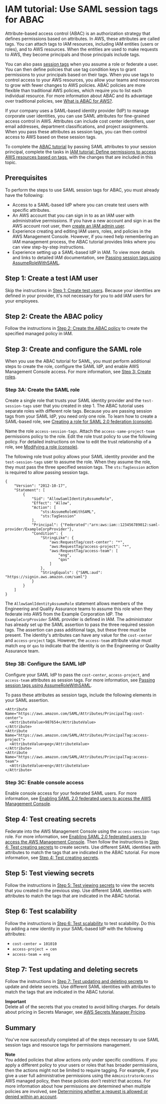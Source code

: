 # IAM tutorial: Use SAML session tags for ABAC<a name="tutorial_abac-saml"></a>

Attribute\-based access control \(ABAC\) is an authorization strategy that defines permissions based on attributes\. In AWS, these attributes are called tags\. You can attach tags to IAM resources, including IAM entities \(users or roles\), and to AWS resources\. When the entities are used to make requests to AWS, they become principals and those principals include tags\.

You can also pass [session tags](id_session-tags.md) when you assume a role or federate a user\. You can then define policies that use tag condition keys to grant permissions to your principals based on their tags\. When you use tags to control access to your AWS resources, you allow your teams and resources to grow with fewer changes to AWS policies\. ABAC policies are more flexible than traditional AWS policies, which require you to list each individual resource\. For more information about ABAC and its advantage over traditional policies, see [What is ABAC for AWS?](introduction_attribute-based-access-control.md)\.

If your company uses a SAML\-based identity provider \(IdP\) to manage corporate user identities, you can use SAML attributes for fine\-grained access control in AWS\. Attributes can include cost center identifiers, user email addresses, department classifications, and project assignments\. When you pass these attributes as session tags, you can then control access to AWS based on these session tags\.

To complete the [ABAC tutorial](tutorial_attribute-based-access-control.md) by passing SAML attributes to your session principal, complete the tasks in [IAM tutorial: Define permissions to access AWS resources based on tags](tutorial_attribute-based-access-control.md), with the changes that are included in this topic\.

## Prerequisites<a name="tutorial_abac-saml-prerequisites"></a>

To perform the steps to use SAML session tags for ABAC, you must already have the following:
+ Access to a SAML\-based IdP where you can create test users with specific attributes\. 
+ An AWS account that you can sign in to as an IAM user with administrative permissions\. If you have a new account and sign in as the AWS account root user, then [create an IAM admin user](getting-started_create-admin-group.md)\.
+ Experience creating and editing IAM users, roles, and policies in the AWS Management Console\. However, if you need help remembering an IAM management process, the ABAC tutorial provides links where you can view step\-by\-step instructions\.
+ Experience setting up a SAML\-based IdP in IAM\. To view more details and links to detailed IAM documentation, see [Passing session tags using AssumeRoleWithSAML](id_session-tags.md#id_session-tags_adding-assume-role-saml)\.

## Step 1: Create a test IAM user<a name="tutorial_abac-saml-step1"></a>

Skip the instructions in [Step 1: Create test users](tutorial_attribute-based-access-control.md#tutorial_abac_step1)\. Because your identities are defined in your provider, it's not necessary for you to add IAM users for your employees\. 

## Step 2: Create the ABAC policy<a name="tutorial_abac-saml-step2"></a>

Follow the instructions in [Step 2: Create the ABAC policy](tutorial_attribute-based-access-control.md#tutorial_abac_step2) to create the specified managed policy in IAM\. 

## Step 3: Create and configure the SAML role<a name="tutorial_abac-saml-step3"></a>

When you use the ABAC tutorial for SAML, you must perform additional steps to create the role, configure the SAML IdP, and enable AWS Management Console access\. For more information, see [Step 3: Create roles](tutorial_attribute-based-access-control.md#tutorial_abac_step3)\.

### Step 3A: Create the SAML role<a name="tutorial_abac-saml-step3a"></a>

Create a single role that trusts your SAML identity provider and the `test-session-tags` user that you created in step 1\. The ABAC tutorial uses separate roles with different role tags\. Because you are passing session tags from your SAML IdP, you need only one role\. To learn how to create a SAML\-based role, see [Creating a role for SAML 2\.0 federation \(console\)](id_roles_create_for-idp_saml.md)\. 

Name the role `access-session-tags`\. Attach the `access-same-project-team` permissions policy to the role\. Edit the role trust policy to use the following policy\. For detailed instructions on how to edit the trust relationship of a role, see [Modifying a role \(console\)](roles-managingrole-editing-console.md)\.

The following role trust policy allows your SAML identity provider and the `test-session-tags` user to assume the role\. When they assume the role, they must pass the three specified session tags\. The `sts:TagSession` action is required to allow passing session tags\.

```
{
    "Version": "2012-10-17",
    "Statement": [
        {
            "Sid": "AllowSamlIdentityAssumeRole",
            "Effect": "Allow",
            "Action": [
                "sts:AssumeRoleWithSAML",
                "sts:TagSession"
            ],
            "Principal": {"Federated":"arn:aws:iam::123456789012:saml-provider/ExampleCorpProvider"},
            "Condition": {
                "StringLike": {
                    "aws:RequestTag/cost-center": "*",
                    "aws:RequestTag/access-project": "*",
                    "aws:RequestTag/access-team": [
                        "eng",
                        "qas"
                    ]
                },
                "StringEquals": {"SAML:aud": "https://signin.aws.amazon.com/saml"}
            }
        }
    ]
}
```

The `AllowSamlIdentityAssumeRole` statement allows members of the Engineering and Quality Assurance teams to assume this role when they federate into AWS from the Example Corporation IdP\. The `ExampleCorpProvider` SAML provider is defined in IAM\. The administrator has already set up the SAML assertion to pass the three required session tags\. The assertion can pass additional tags, but these three must be present\. The identity's attributes can have any value for the `cost-center` and `access-project` tags\. However, the `access-team` attribute value must match `eng` or `qas` to indicate that the identity is on the Engineering or Quality Assurance team\. 

### Step 3B: Configure the SAML IdP<a name="tutorial_abac-saml-step3b"></a>

Configure your SAML IdP to pass the `cost-center`, `access-project`, and `access-team` attributes as session tags\. For more information, see [Passing session tags using AssumeRoleWithSAML](id_session-tags.md#id_session-tags_adding-assume-role-saml)\.

To pass these attributes as session tags, include the following elements in your SAML assertion\.

```
<Attribute Name="https://aws.amazon.com/SAML/Attributes/PrincipalTag:cost-center">
  <AttributeValue>987654</AttributeValue>
</Attribute>
<Attribute Name="https://aws.amazon.com/SAML/Attributes/PrincipalTag:access-project">
  <AttributeValue>peg</AttributeValue>
</Attribute>
<Attribute Name="https://aws.amazon.com/SAML/Attributes/PrincipalTag:access-team">
  <AttributeValue>eng</AttributeValue>
</Attribute>
```

### Step 3C: Enable console access<a name="tutorial_abac-saml-step3b"></a>

Enable console access for your federated SAML users\. For more information, see [Enabling SAML 2\.0 federated users to access the AWS Management Console](id_roles_providers_enable-console-saml.md)\.

## Step 4: Test creating secrets<a name="tutorial_abac-saml-step4"></a>

Federate into the AWS Management Console using the `access-session-tags` role\. For more information, see [Enabling SAML 2\.0 federated users to access the AWS Management Console](id_roles_providers_enable-console-saml.md)\. Then follow the instructions in [Step 4: Test creating secrets](tutorial_attribute-based-access-control.md#tutorial_abac_step4) to create secrets\. Use different SAML identities with attributes to match the tags that are indicated in the ABAC tutorial\. For more information, see [Step 4: Test creating secrets](tutorial_attribute-based-access-control.md#tutorial_abac_step4)\.

## Step 5: Test viewing secrets<a name="tutorial_abac-saml-step5"></a>

Follow the instructions in [Step 5: Test viewing secrets](tutorial_attribute-based-access-control.md#tutorial_abac_step5) to view the secrets that you created in the previous step\. Use different SAML identities with attributes to match the tags that are indicated in the ABAC tutorial\.

## Step 6: Test scalability<a name="tutorial_abac-saml-step6"></a>

Follow the instructions in [Step 6: Test scalability](tutorial_attribute-based-access-control.md#tutorial_abac_step6) to test scalability\. Do this by adding a new identity in your SAML\-based IdP with the following attributes:
+ `cost-center = 101010`
+ `access-project = cen`
+ `access-team = eng`

## Step 7: Test updating and deleting secrets<a name="tutorial_abac-saml-step7"></a>

Follow the instructions in [Step 7: Test updating and deleting secrets](tutorial_attribute-based-access-control.md#tutorial_abac_step7) to update and delete secrets\. Use different SAML identities with attributes to match the tags that are indicated in the ABAC tutorial\.

**Important**  
Delete all of the secrets that you created to avoid billing charges\. For details about pricing in Secrets Manager, see [AWS Secrets Manager Pricing](https://aws.amazon.com/secrets-manager/pricing/)\.

## Summary<a name="tutorial-abac-saml-summary"></a>

You've now successfully completed all of the steps necessary to use SAML session tags and resource tags for permissions management\.

**Note**  
You added policies that allow actions only under specific conditions\. If you apply a different policy to your users or roles that has broader permissions, then the actions might not be limited to require tagging\. For example, if you give a user full administrative permissions using the `AdministratorAccess` AWS managed policy, then these policies don't restrict that access\. For more information about how permissions are determined when multiple policies are involved, see [Determining whether a request is allowed or denied within an account](reference_policies_evaluation-logic.md#policy-eval-denyallow)\.